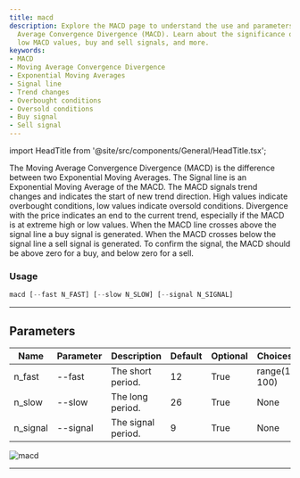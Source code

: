 ```yaml
---
title: macd
description: Explore the MACD page to understand the use and parameters of the Moving
  Average Convergence Divergence (MACD). Learn about the significance of high and
  low MACD values, buy and sell signals, and more.
keywords:
- MACD
- Moving Average Convergence Divergence
- Exponential Moving Averages
- Signal line
- Trend changes
- Overbought conditions
- Oversold conditions
- Buy signal
- Sell signal
---
```


import HeadTitle from '@site/src/components/General/HeadTitle.tsx';

<HeadTitle title="crypto /ta/macd - Reference | OpenBB Terminal Docs" />

The Moving Average Convergence Divergence (MACD) is the difference between two Exponential Moving Averages. The Signal line is an Exponential Moving Average of the MACD. The MACD signals trend changes and indicates the start of new trend direction. High values indicate overbought conditions, low values indicate oversold conditions. Divergence with the price indicates an end to the current trend, especially if the MACD is at extreme high or low values. When the MACD line crosses above the signal line a buy signal is generated. When the MACD crosses below the signal line a sell signal is generated. To confirm the signal, the MACD should be above zero for a buy, and below zero for a sell.

### Usage

```python wordwrap
macd [--fast N_FAST] [--slow N_SLOW] [--signal N_SIGNAL]
```

---

## Parameters

| Name | Parameter | Description | Default | Optional | Choices |
| ---- | --------- | ----------- | ------- | -------- | ------- |
| n_fast | --fast | The short period. | 12 | True | range(1, 100) |
| n_slow | --slow | The long period. | 26 | True | None |
| n_signal | --signal | The signal period. | 9 | True | None |

![macd](https://user-images.githubusercontent.com/46355364/154311220-d18eb93e-76b3-4abb-b9c6-86484f462c55.png)

---
